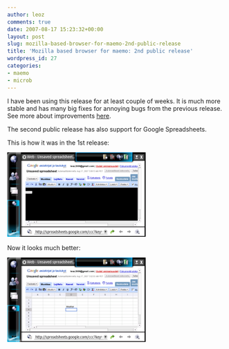 ```yaml
---
author: leoz
comments: true
date: 2007-08-17 15:23:32+00:00
layout: post
slug: mozilla-based-browser-for-maemo-2nd-public-release
title: 'Mozilla based browser for maemo: 2nd public release'
wordpress_id: 27
categories:
- maemo
- microb
---
```


I have been using this release for at least couple of weeks.
It is much more stable and has many big fixes for annoying bugs from the previous release.  See more about improvements [here](http://browser.garage.maemo.org/news/4/).

The second public release has also support for Google Spreadsheets.

This is how it was in the 1st release:

<p>
<a class="fancybox" href="/uploads/2007/08/google_microb_200707.png" title="google microb 200707">
	<img src="/uploads/2007/08/google_microb_200707.png" alt="google microb 200707" height="195" width="320">
</a>
</p>

Now it looks much better:

<p>
<a class="fancybox" href="/uploads/2007/08/google_microb_200708.png" title="google microb 200708">
	<img src="/uploads/2007/08/google_microb_200708.png" alt="google microb 200708" height="195" width="320">
</a>
</p>

